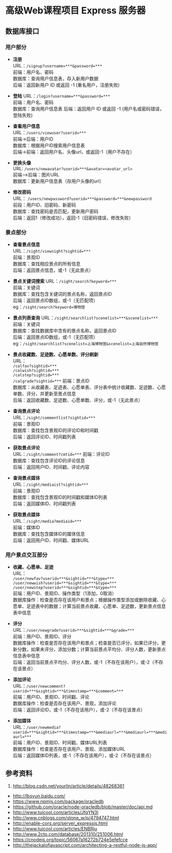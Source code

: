 # 高级Web课程项目 Express 服务器

## 数据库接口
### 用户部分
* __注册__   
URL：`/signup?username=***&password=***`    
前端：用户名、密码    
数据库：查询用户信息表，存入新用户数据  
后端：返回新用户 ID 或返回 -1 (重名用户，注册失败)        

* __登陆__
URL：`/login?username=***&password=***`    
前端：用户名、密码    
数据库：查询用户信息表
后端：返回用户 ID 或返回 -1 (用户名或密码错误，登陆失败)        

* __查看用户信息__  
URL：`/users/viewuser?userid=***`   
前端->后端：用户ID  
数据库：根据用户ID搜索用户信息表  
后端->前端：返回用户名、头像url，或返回-1（用户不存在）  

* __更换头像__  
URL: `/users/newavatar?userid=***&avatar=<avatar_url>`  
前端-->后端：图片URL  
数据库：更新用户信息表（存用户头像的url）  

* __修改密码__  
URL： `/users/newpassword?userid=***&password=***&newpassword`  
前段：用户ID、旧密码、新密码  
数据库：查找密码是否匹配，更新用户密码  
后端：返回1（修改成功），返回-1（旧密码错误，修改失败）  

### 景点部分
* __查看景点信息__  
URL：`/sight/viewsight?sightid=***`  
前端：景观ID  
数据库：查找相应景点的所有信息  
后端：返回景点信息，或-1（无此景点）  

* __景点关键词搜索__
URL：`/sight/search?keyword=***`  
前端：关键词  
数据库：查找包含关键词的景点名称，返回景点ID  
后端：返回景点ID数组，或-1（无匹配项）  
eg：`/sight/search?keyword=博物馆`  

* __景点列表查询__
URL：`/sight/searchlist?scenelist=***&scenelist=***`  
前端：关键词  
数据库：查找数据库中含有的景点名称，返回景点ID  
后端：返回景点ID数组，或-1（无匹配项）  
eg：`/sight/searchlist?scenelist=上海博物馆&scenelist=上海自然博物馆`  

* __景点收藏数、足迹数、心愿单数、评分刷新__  
URL：  
`/calfav?sightid=***`    
`/calwish?sightid=***`  
`/calstep?sightid=***`  
`/calgrade?sightid=***` 
前端：景点ID  
数据库：从收藏表、足迹表、心愿单表、评分表中统计收藏数、足迹数、心愿单数、评分，并更新至景点信息  
后端：返回收藏数、足迹数、心愿单数、评分，或-1（无此景点）  

* __查询景点评论__   
URL：`/sight/commentlist?sightid=***`  
前端：景观ID  
数据库：查找包含景观ID的评论ID和时间戳  
后端：返回评论ID、时间戳列表  

* __获取景点评论__  
URL：`/sight/comment?cmtid=***`
前端：评论ID  
数据库：查找包含评论ID的评论信息  
后端：返回用户ID、时间戳、评论内容  

* __查询景点媒体__  
URL：`/sight/mediaist?sightid=***`  
前端：景观ID   
数据库：查找包含景观ID的时间戳和媒体ID列表  
后端：返回媒体ID、时间戳列表  

* __获取景点媒体__  
URL：`/sight/media?mediaid=***`  
前端：媒体ID  
数据库：查找包含媒体ID的媒体信息  
后端：返回用户ID、时间戳、媒体URL  

### 用户景点交互部分
* __收藏、心愿单、足迹__  
URL：  
`/user/newfav?userid=***&sightid=***&type=***`  
`/user/newwish?userid=***&sightid=***&type=***`  
`/user/newstep?userid=***&sightid=***&type=***`  
前端：用户ID、景观ID、操作类型（1添加，0取消）  
数据库操作：检查是否存在该用户和景点；根据操作类型添加或删除收藏、心愿单、足迹表中的数据；计算当前景点收藏、心愿单、足迹数，更新景点信息表中信息  

* __评分__  
URL：`/user/newgrade?userid=***&sightid=***&grade=***`  
前端：用户ID、景观ID、评分  
数据库操作：检查是否存在该用户和景点；检查是否已评分，如果已评分，更新分数，如果未评分，添加分数；计算当前景点平均分、评分人数，更新景点信息表中信息  
后端：返回当前景点平均分、评分人数，或-1（不存在该用户），或-2（不存在该景点）  

* __添加评论__  
URL：`/user/newcomment?userid=***&sightid=***&timestamp=***&comment=***`  
前端：用户ID、景观ID、时间戳、评论  
数据库操作：检查是否存在该用户、景观，添加评论  
后端：返回评论ID，或-1（不存在该用户），或-2（不存在该景点）  

* __添加媒体__  
URL：`/user/newmedia?userid=***&sightid=***&timestamp=***&mediaurl=***&mediaurl=***&mediaurl=***`  
前端：用户ID、景观ID、时间戳、媒体URL列表  
数据库操作：检查是否存在该用户、景观、添加媒体URL  
后端：返回媒体ID列表，或-1（不存在该用户），或-2（不存在该景点）  

## 参考资料
1. http://blog.csdn.net/yourlin/article/details/48268361
* http://lbsyun.baidu.com/
* https://www.npmjs.com/package/oracledb
* https://github.com/oracle/node-oracledb/blob/master/doc/api.md
* http://www.tuicool.com/articles/JfqYN3I
* http://www.cnblogs.com/stone_w/p/4794747.html
* http://enable-cors.org/server_expressjs.html
* http://www.tuicool.com/articles/ENBRju
* http://www.2cto.com/database/201310/251006.html
* https://cnodejs.org/topic/56067a16272b724e5efefcce
* http://thejackalofjavascript.com/architecting-a-restful-node-js-app/
